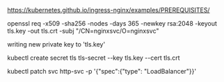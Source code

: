 https://kubernetes.github.io/ingress-nginx/examples/PREREQUISITES/

openssl req -x509 -sha256 -nodes -days 365 -newkey rsa:2048 -keyout tls.key -out tls.crt -subj "/CN=nginxsvc/O=nginxsvc"

writing new private key to 'tls.key'

kubectl create secret tls tls-secret --key tls.key --cert tls.crt


kubectl patch svc http-svc -p '{"spec":{"type": "LoadBalancer"}}'


